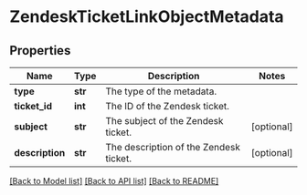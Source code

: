 # ZendeskTicketLinkObjectMetadata

## Properties
Name | Type | Description | Notes
------------ | ------------- | ------------- | -------------
**type** | **str** | The type of the metadata. | 
**ticket_id** | **int** | The ID of the Zendesk ticket. | 
**subject** | **str** | The subject of the Zendesk ticket. | [optional] 
**description** | **str** | The description of the Zendesk ticket. | [optional] 

[[Back to Model list]](../README.md#documentation-for-models) [[Back to API list]](../README.md#documentation-for-api-endpoints) [[Back to README]](../README.md)

